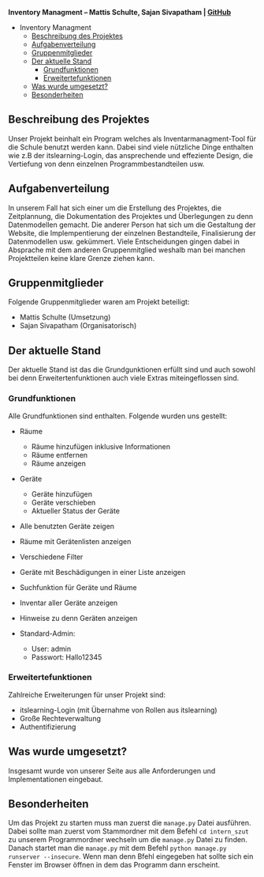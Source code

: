 **Inventory Managment – Mattis Schulte, Sajan Sivapatham | [GitHub](https://github.com/Mattis-Schulte/inventory_management/)**







- Inventory Managment
	- [Beschreibung des Projektes](#beschreibung)
	- [Aufgabenverteilung](#aufgabenverteilung)
	- [Gruppenmitglieder](#gruppenmitglieder)
	- [Der aktuelle Stand](#aktuellerstand)
	 	- [Grundfunktionen](#musthave)
	 	- [Erweitertefunktionen](#advanced)
	- [Was wurde umgesetzt?](#waswurdeumgesetzt)
	- [Besonderheiten](#besonderheiten)


<a name="beschreibung"></a>
## Beschreibung des Projektes
Unser Projekt beinhalt ein Program welches als Inventarmanagment-Tool für die Schule benutzt werden kann. Dabei sind viele nützliche Dinge enthalten wie z.B der itslearning-Login, das ansprechende und effeziente Design, die Vertiefung von denn einzelnen Programmbestandteilen usw.

<a name="aufgabenverteilung"></a>
## Aufgabenverteilung
In unserem Fall hat sich einer um die Erstellung des Projektes, die Zeitplannung, die Dokumentation des Projektes und Überlegungen zu denn Datenmodellen gemacht. Die anderer Person hat sich um die Gestaltung der Website, die Implempentierung der einzelnen Bestandteile, Finalisierung der Datenmodellen usw. gekümmert. Viele Entscheidungen gingen dabei in Absprache mit dem anderen Gruppenmitglied weshalb man bei manchen Projektteilen keine klare Grenze ziehen kann.


<a name="gruppenmitglieder"></a>
## Gruppenmitglieder
Folgende Gruppenmitglieder waren am Projekt beteiligt:
- Mattis Schulte (Umsetzung)
- Sajan Sivapatham (Organisatorisch)

<a name="aktuellerstand"></a>
## Der aktuelle Stand
Der aktuelle Stand ist das die Grundgunktionen erfüllt sind und auch sowohl bei denn Erweitertenfunktionen auch viele Extras miteingeflossen sind.

<a name="musthave"></a>
### Grundfunktionen
Alle Grundfunktionen sind enthalten. Folgende wurden uns gestellt:
- Räume
	- Räume hinzufügen inklusive Informationen
	- Räume entfernen
	- Räume anzeigen

- Geräte
	- Geräte hinzufügen
	- Geräte verschieben
	- Aktueller Status der Geräte

- Alle benutzten Geräte zeigen
- Räume mit Gerätenlisten anzeigen
- Verschiedene Filter
- Geräte mit Beschädigungen in einer Liste anzeigen
- Suchfunktion für Geräte und Räume
- Inventar aller Geräte anzeigen
- Hinweise zu denn Geräten anzeigen

- Standard-Admin:
	- User: admin
	- Passwort: Hallo12345



<a name="advanced"></a>
### Erweitertefunktionen
Zahlreiche Erweiterungen für unser Projekt sind:
- itslearning-Login (mit Übernahme von Rollen aus itslearning)
- Große Rechteverwaltung
- Authentifizierung


<a name="waswurdeumgesetzt"></a>
## Was wurde umgesetzt?
Insgesamt wurde von unserer Seite aus alle Anforderungen und Implementationen eingebaut.

<a name="besonderheiten"></a>
## Besonderheiten
Um das Projekt zu starten muss man zuerst die `manage.py` Datei ausführen.
Dabei sollte man zuerst vom Stammordner mit dem Befehl `cd intern_szut` zu unserem Programmordner wechseln um die `manage.py` Datei zu finden. Danach startet man die `manage.py` mit dem Befehl `python manage.py runserver --insecure`. Wenn man denn Bfehl eingegeben hat sollte sich ein Fenster im Browser öffnen in dem das Programm dann erscheint.
